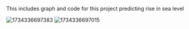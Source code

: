 This includes graph and code for this project predicting rise in sea level

![1734336697383](https://github.com/user-attachments/assets/95e3a354-2709-4bcf-bff1-d6f480716cbc)
![1734336697015](https://github.com/user-attachments/assets/7f379c82-f65a-4f64-b509-b85caebf4c22)
